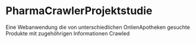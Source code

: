 # PharmaCrawlerProjektstudie
Eine Webanwendung die von unterschiedlichen OnlienApotheken gesuchte Produkte mit zugehöhrigen Informationen Crawled
